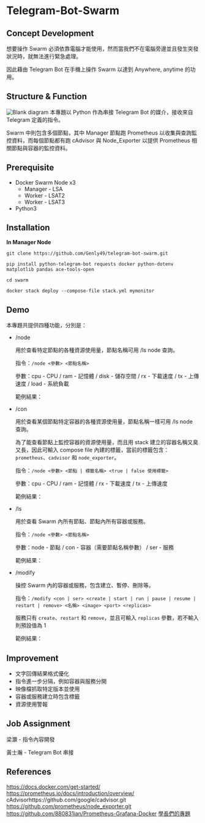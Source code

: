 # Telegram-Bot-Swarm
## Concept Development
想要操作 Swarm 必須依靠電腦才能使用，然而當我們不在電腦旁邊並且發生突發狀況時，就無法進行緊急處理。

因此藉由 Telegram Bot 在手機上操作 Swarm 以達到 Anywhere, anytime 的功用。

## Structure & Function
![Blank diagram](https://github.com/user-attachments/assets/14af925c-7a40-458e-a007-a916e35fb121)
本專題以 Python 作為串接 Telegram Bot 的媒介，接收來自 Telegram 定義的指令。

Swarm 中則包含多個節點，其中 Manager 節點跑 Prometheus 以收集與查詢監控資料，而每個節點都有跑 cAdvisor 與 Node_Exporter 以提供 Prometheus 相關節點與容器的監控資料。

## Prerequisite
* Docker Swarm Node x3
  * Manager - LSA
  * Worker - LSAT2
  * Worker - LSAT3
* Python3

## Installation
**In Manager Node**

`git clone https://github.com/Genly49/telegram-bot-swarm.git`

`pip install python-telegram-bot requests docker python-dotenv matplotlib pandas ace-tools-open`

`cd swarm`

`docker stack deploy --compose-file stack.yml mymonitor`

## Demo
本專題共提供四種功能，分別是：
* /node
  
  用於查看特定節點的各種資源使用量，節點名稱可用 /ls node 查詢。
  
  指令：`/node <參數> <節點名稱>`
  
  參數：cpu - CPU / ram - 記憶體 / disk - 儲存空間 / rx - 下載速度 / tx - 上傳速度 / load - 系統負載
  
  範例結果：

* /con
  
  用於查看某個節點特定容器的各種資源使用量，節點名稱一樣可用 /ls node 查詢。
  
  為了能查看節點上監控容器的資源使用量，而且用 stack 建立的容器名稱又臭又長，因此可輸入 compose file 內建的標籤，當前的標籤包含：`prometheus`、`cadvisor` 和 `node_exporter`。
  
  指令：`/node <參數> <節點 | 標籤名稱> <true | false 使用標籤>`
  
  參數：cpu - CPU / ram - 記憶體 / rx - 下載速度 / tx - 上傳速度
  
  範例結果：

* /ls
  
  用於查看 Swarm 內所有節點、節點內所有容器或服務。
  
  指令：`/node <參數> <節點名稱>`
  
  參數：node - 節點 / con - 容器（需要節點名稱參數） / ser - 服務
  
  範例結果：

* /modify
  
  操控 Swarm 內的容器或服務，包含建立、暫停、刪除等。
  
  指令：`/modify <con | ser> <create | start | run | pause | resume | restart | remove> <名稱> <image> <port> <replicas>`
  
  服務只有 `create`、`restart` 和 `remove`，並且可輸入 `replicas` 參數，若不輸入則預設值為 1
  
  範例結果：

## Improvement
* 文字回傳結果格式優化
* 指令進一步分隔，例如容器與服務分開
* 映像檔抓取特定版本並使用
* 容器或服務建立時包含標籤
* 資源使用警報

## Job Assignment
梁灝 - 指令內容開發

黃士瀚 - Telegram Bot 串接

## References
https://docs.docker.com/get-started/
https://prometheus.io/docs/introduction/overview/
cAdvisorhttps://github.com/google/cadvisor.git
https://github.com/prometheus/node_exporter.git
https://github.com/880831ian/Prometheus-Grafana-Docker
[學長們的專題](https://github.com/NCNU-OpenSource/K8s-Telegram-Bot.git)
